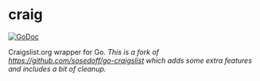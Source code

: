 # craig

[![GoDoc](https://godoc.org/go.roman.zone/craig?status.svg)](https://pkg.go.dev/go.roman.zone/craig?tab=doc)

Craigslist.org wrapper for Go. *This is a fork of https://github.com/sosedoff/go-craigslist
which adds some extra features and includes a bit of cleanup.*
